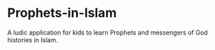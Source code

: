 # Prophets-in-Islam
A ludic application for kids to learn Prophets and messengers of God histories in Islam.
